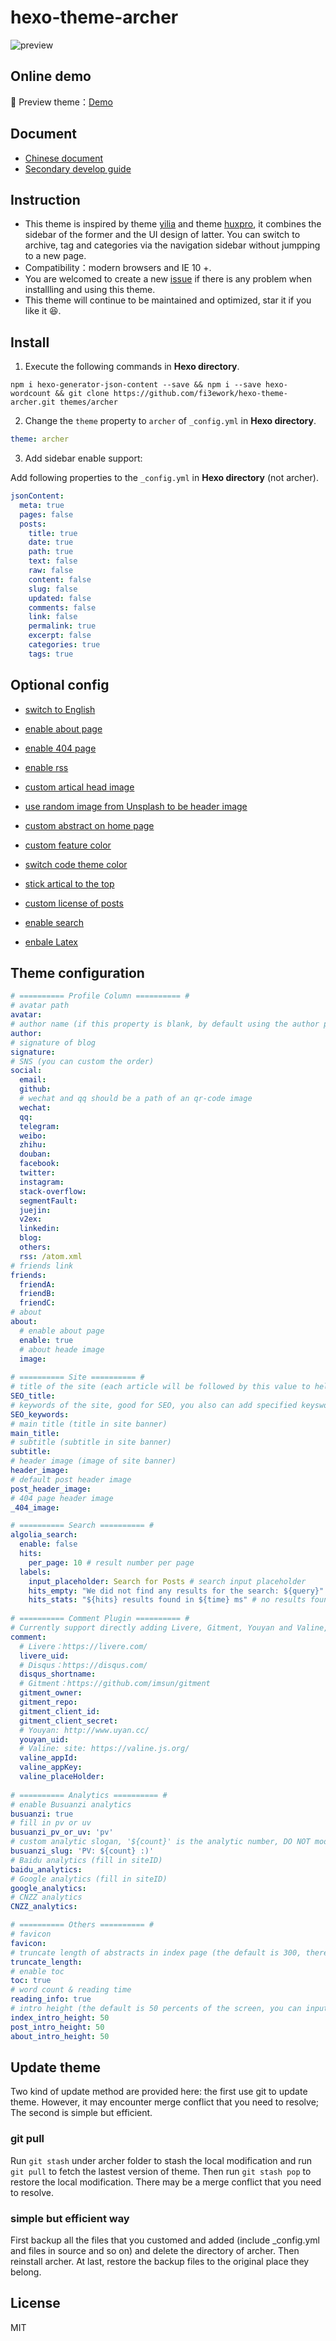 hexo-theme-archer
================

![preview](./snap.png)

## Online demo

🎯  Preview theme：[Demo](http://firework.studio/archer-demo/)

## Document

- [Chinese document](../README.md)
- [Secondary develop guide](./develop-guide-en.md)

## Instruction

- This theme is inspired by theme [yilia](https://github.com/litten/hexo-theme-yilia) and theme [huxpro](https://github.com/Huxpro/huxpro.github.io), it combines the sidebar of the former and the UI design of latter. You can switch to archive, tag and categories via the navigation sidebar without jumpping to a new page.
- Compatibility：modern browsers and IE 10 +.
- You are welcomed to create a new [issue]((https://github.com/fi3ework/hexo-theme-archer/issues)。) if there is any problem when installling and using this theme.
- This theme will continue to be maintained and optimized, star it if you like it 😆.

##  Install

1. Execute the following commands in **Hexo directory**.

``` shell
npm i hexo-generator-json-content --save && npm i --save hexo-wordcount && git clone https://github.com/fi3ework/hexo-theme-archer.git themes/archer
```

2. Change the `theme` property to `archer` of `_config.yml` in **Hexo directory**.

``` yaml
theme: archer
```

3. Add sidebar enable support:

Add following properties to the `_config.yml` in **Hexo directory** (not archer).

```yaml
jsonContent:
  meta: true
  pages: false
  posts:
    title: true
    date: true
    path: true
    text: false
    raw: false
    content: false
    slug: false
    updated: false
    comments: false
    link: false
    permalink: true
    excerpt: false
    categories: true
    tags: true
```

## Optional config

- [switch to English](https://github.com/fi3ework/hexo-theme-archer/wiki/%E8%8B%B1%E6%96%87%E7%95%8C%E9%9D%A2)

- [enable about page](https://github.com/fi3ework/hexo-theme-archer/wiki/%E5%90%AF%E7%94%A8about%E9%A1%B5)
- [enable 404 page](https://github.com/fi3ework/hexo-theme-archer/wiki/%E5%90%AF%E7%94%A8404%E9%A1%B5)
- [enable rss](https://github.com/fi3ework/hexo-theme-archer/wiki/%E5%90%AF%E7%94%A8rss)
- [custom artical head image](https://github.com/fi3ework/hexo-theme-archer/wiki/%E8%87%AA%E5%AE%9A%E4%B9%89%E6%96%87%E7%AB%A0%E9%A1%B5%E5%A4%B4%E5%9B%BE)
- [use random image from Unsplash to be header image](https://github.com/fi3ework/hexo-theme-archer/wiki/%E5%B0%86-Unsplash-%E9%9A%8F%E6%9C%BA%E5%9B%BE%E7%89%87%E4%BD%9C%E4%B8%BA%E5%A4%B4%E5%9B%BE)
- [custom abstract on home page](https://github.com/fi3ework/hexo-theme-archer/wiki/%E8%87%AA%E5%AE%9A%E4%B9%89%E6%96%87%E7%AB%A0%E5%9C%A8%E9%A6%96%E9%A1%B5%E6%91%98%E8%A6%81)
- [custom feature color](https://github.com/fi3ework/hexo-theme-archer/wiki/%E6%9B%B4%E6%94%B9%E4%B8%BB%E9%A2%98%E9%A2%9C%E8%89%B2)
- [switch code theme color](https://github.com/fi3ework/hexo-theme-archer/wiki/%E5%88%87%E6%8D%A2%E4%BB%A3%E7%A0%81%E9%85%8D%E8%89%B2%E6%96%B9%E6%A1%88)
- [stick artical to the top](https://www.jianshu.com/p/42a4efcdf8d7)
- [custom license of posts](https://github.com/fi3ework/hexo-theme-archer/wiki/%E8%AE%BE%E7%BD%AE%E6%96%87%E7%AB%A0%E7%89%88%E6%9D%83%E4%BF%A1%E6%81%AF)
- [enable search](https://github.com/fi3ework/hexo-theme-archer/wiki/%E5%90%AF%E7%94%A8-Algolia-%E6%90%9C%E7%B4%A2)
- [enbale Latex](https://github.com/fi3ework/hexo-theme-archer/wiki/%E5%90%AF%E7%94%A8-Latex-%E6%94%AF%E6%8C%81)

## Theme configuration

```yaml
# ========== Profile Column ========== #
# avatar path
avatar:
# author name (if this property is blank, by default using the author property in Hexo configuration)
author:
# signature of blog
signature:
# SNS (you can custom the order)
social:
  email:
  github:
  # wechat and qq should be a path of an qr-code image
  wechat:
  qq:
  telegram:
  weibo:
  zhihu:
  douban:
  facebook:
  twitter:
  instagram:
  stack-overflow:
  segmentFault:
  juejin:
  v2ex:
  linkedin:
  blog:
  others:
  rss: /atom.xml
# friends link
friends:
  friendA:
  friendB:
  friendC:
# about
about:
  # enable about page
  enable: true
  # about heade image
  image:
  
# ========== Site ========== #
# title of the site (each article will be followed by this value to help SEO)
SEO_title:
# keywords of the site, good for SEO, you also can add specified keyswords for each post at Front-matter
SEO_keywords:
# main title (title in site banner)
main_title:
# subtitle (subtitle in site banner)
subtitle:
# header image (image of site banner)
header_image:
# default post header image
post_header_image:
# 404 page header image
_404_image:

# ========== Search ========== #
algolia_search:
  enable: false
  hits:
    per_page: 10 # result number per page
  labels:
    input_placeholder: Search for Posts # search input placeholder
    hits_empty: "We did not find any results for the search: ${query}" # search results hint
    hits_stats: "${hits} results found in ${time} ms" # no results found hint
    
# ========== Comment Plugin ========== #
# Currently support directly adding Livere, Gitment, Youyan and Valine, fill the field to enable corresponding plugin
comment:
  # Livere：https://livere.com/
  livere_uid:
  # Disqus：https://disqus.com/
  disqus_shortname:
  # Gitment：https://github.com/imsun/gitment
  gitment_owner:
  gitment_repo:
  gitment_client_id:
  gitment_client_secret:
  # Youyan: http://www.uyan.cc/
  youyan_uid:
  # Valine: site: https://valine.js.org/
  valine_appId: 
  valine_appKey: 
  valine_placeHolder: 
  
# ========== Analytics ========== #
# enable Busuanzi analytics
busuanzi: true
# fill in pv or uv
busuanzi_pv_or_uv: 'pv'
# custom analytic slogan, '${count}' is the analytic number, DO NOT modify it.
busuanzi_slug: 'PV: ${count} :)'
# Baidu analytics (fill in siteID)
baidu_analytics:
# Google analytics (fill in siteID)
google_analytics:
# CNZZ analytics
CNZZ_analytics:

# ========== Others ========== #
# favicon
favicon:
# truncate length of abstracts in index page (the default is 300, there will be no abstruct if you set it to 0)
truncate_length:
# enable toc
toc: true
# word count & reading time
reading_info: true
# intro height (the default is 50 percents of the screen, you can input other number)
index_intro_height: 50
post_intro_height: 50
about_intro_height: 50
```
## Update theme

Two kind of update method are provided here: the first use git to update theme. However, it may encounter merge conflict that you need to resolve; The second is simple but efficient.  

### git pull

Run `git stash` under archer folder to stash the local modification and run `git pull` to fetch the lastest version of theme. Then run `git stash pop` to restore the local modification. There may be a merge conflict that you need to resolve.

### simple but efficient way

First backup all the files that you customed and added (include _config.yml and files in source and so on) and delete the directory of archer. Then reinstall archer. At last, restore the backup files to the original place they belong.

## License

MIT
